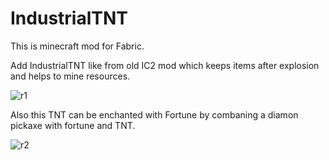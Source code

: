 # IndustrialTNT

This is minecraft mod for Fabric.

Add IndustrialTNT like from old IC2 mod which keeps items after explosion and helps to mine resources. 

![r1](https://user-images.githubusercontent.com/66675746/147386702-17fdf29c-113b-4a21-a44e-60a7a5c12f39.png)

Also this TNT can be enchanted with Fortune by combaning a diamon pickaxe with fortune and TNT.

![r2](https://user-images.githubusercontent.com/66675746/147386704-ef8fe17e-70ca-488f-bd4e-968b053effcb.png)
